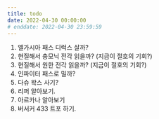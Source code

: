 ```yaml
---
title: todo
date: 2022-04-30 00:00:00
# enddate: 2022-04-30 23:59:59
---
```


1. 엘가시아 패스 디럭스 살까?
2. 현질해서 충모닉 전각 읽을까? (지금이 절호의 기회?)
3. 현질해서 원한 전각 읽을까? (지금이 절호의 기회?)
4. 인파이터 패스로 밀까?
5. 다슈 왁스 사기?
6. 리퍼 알아보기.
7. 아르카나 알아보기
8. 버서커 433 트포 하기.
